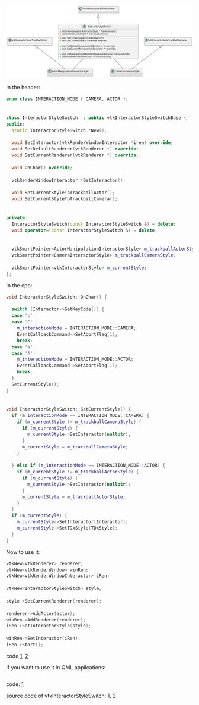 <img src="images/InteractorStyleSwitch.svg" />

In the header:

```cpp
enum class INTERACTION_MODE { CAMERA, ACTOR };


class InteractorStyleSwitch  : public vtkInteractorStyleSwitchBase {
public:
  static InteractorStyleSwitch *New();

  void SetInteractor(vtkRenderWindowInteractor *iren) override;
  void SetDefaultRenderer(vtkRenderer *) override;
  void SetCurrentRenderer(vtkRenderer *) override;
  
  void OnChar() override;

  vtkRenderWindowInteractor *GetInteractor();

  void SetCurrentStyleToTrackballActor();
  void SetCurrentStyleToTrackballCamera();


private:
  InteractorStyleSwitch(const InteractorStyleSwitch &) = delete;
  void operator=(const InteractorStyleSwitch &) = delete;


  vtkSmartPointer<ActorManipulationInteractorStyle> m_trackballActorStyle;
  vtkSmartPointer<CameraInteractorStyle> m_trackballCameraStyle;

  vtkSmartPointer<vtkInteractorStyle> m_currentStyle;
};
```

In the cpp:

```cpp
void InteractorStyleSwitch::OnChar() {

  switch (Interactor->GetKeyCode()) {
  case 'c':
  case 'C':
    m_interactionMode = INTERACTION_MODE::CAMERA;
    EventCallbackCommand->SetAbortFlag(1);
    break;
  case 'a':
  case 'A':
    m_interactionMode = INTERACTION_MODE::ACTOR;
    EventCallbackCommand->SetAbortFlag(1);
    break;
  }
  SetCurrentStyle();
}


void InteractorStyleSwitch::SetCurrentStyle() {
  if (m_interactionMode == INTERACTION_MODE::CAMERA) {
    if (m_currentStyle != m_trackballCameraStyle) {
      if (m_currentStyle) {
        m_currentStyle->SetInteractor(nullptr);
      }
      m_currentStyle = m_trackballCameraStyle;
    }

  } else if (m_interactionMode == INTERACTION_MODE::ACTOR) {
    if (m_currentStyle != m_trackballActorStyle) {
      if (m_currentStyle) {
        m_currentStyle->SetInteractor(nullptr);
      }
      m_currentStyle = m_trackballActorStyle;
    }
  }
  if (m_currentStyle) {
    m_currentStyle->SetInteractor(Interactor);
    m_currentStyle->SetTDxStyle(TDxStyle);
  }
}
```

Now to use it:

```cpp
vtkNew<vtkRenderer> renderer;
vtkNew<vtkRenderWindow> winRen;
vtkNew<vtkRenderWindowInteractor> iRen;

vtkNew<InteractorStyleSwitch> style;

style->SetCurrentRenderer(renderer);

renderer->AddActor(actor);
winRen->AddRenderer(renderer);
iRen->SetInteractorStyle(style);

winRen->SetInteractor(iRen);
iRen->Start();
```


code [1](../src/InteractorStyleSwitch.cpp), [2](../src/InteractorStyleSwitchExample.cpp)


If you want to use it in QML applications:

```cpp

```





code: [1](../src/QtQuickCone.cpp)




source code of vtkInteractorStyleSwitch: [1](https://github.com/Kitware/VTK/blob/master/Interaction/Style/vtkInteractorStyleSwitch.h), [2](https://github.com/Kitware/VTK/blob/master/Interaction/Style/vtkInteractorStyleSwitch.cxx)
